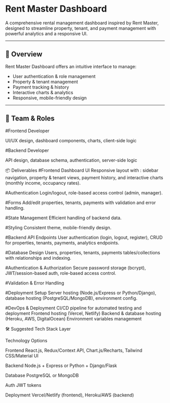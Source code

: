 # Rent Master Dashboard

A comprehensive rental management dashboard inspired by Rent Master, designed to streamline property, tenant, and payment management with powerful analytics and a responsive UI.

---

## 🚀 Overview

Rent Master Dashboard offers an intuitive interface to manage:

- User authentication & role management  
- Property & tenant management  
- Payment tracking & history  
- Interactive charts & analytics  
- Responsive, mobile-friendly design  

---

## 👥 Team & Roles
#Frontend Developer

UI/UX design,
dashboard components, 
charts,
client-side logic

#Backend Developer

API design, 
database schema, 
authentication, 
server-side logic

📦 Deliverables
#Frontend Dashboard UI
Responsive layout with :
sidebar navigation, 
property & tenant views, 
payment history, 
and interactive charts (monthly income, occupancy rates).

#Authentication
Login/logout, 
role-based access control (admin, manager).

#Forms
Add/edit properties, tenants, payments with validation and error handling.

#State Management
Efficient handling of backend data.

#Styling
Consistent theme, mobile-friendly design.

#Backend
API Endpoints
User authentication (login, logout, register), 
CRUD for properties, 
tenants, 
payments, 
analytics endpoints.

#Database Design
Users, 
properties, 
tenants, 
payments tables/collections with relationships and indexing.

#Authentication & Authorization
Secure password storage (bcrypt), 
JWT/session-based auth, 
role-based access control.

#Validation & Error Handling

#Deployment Setup
Server hosting (Node.js/Express or Python/Django), 
database hosting (PostgreSQL/MongoDB), 
environment config.

#DevOps & Deployment
CI/CD pipeline for automated testing and deployment
Frontend hosting (Vercel, Netlify)
Backend & database hosting (Heroku, AWS, DigitalOcean)
Environment variables management

🛠 Suggested Tech Stack
Layer

Technology Options

Frontend
React.js, Redux/Context API, Chart.js/Recharts, Tailwind CSS/Material UI

Backend
Node.js + Express or Python + Django/Flask

Database
PostgreSQL or MongoDB

Auth
JWT tokens

Deployment
Vercel/Netlify (frontend), Heroku/AWS (backend)


